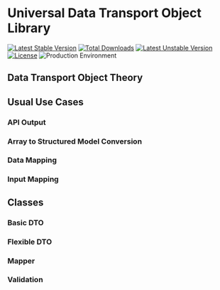 # Universal Data Transport Object Library

[![Latest Stable Version](https://poser.pugx.org/framesnpictures/universal-dto/v/stable)](https://packagist.org/packages/framesnpictures/universal-dto)
[![Total Downloads](https://poser.pugx.org/framesnpictures/universal-dto/downloads)](https://packagist.org/packages/framesnpictures/universal-dto)
[![Latest Unstable Version](https://poser.pugx.org/framesnpictures/universal-dto/v/unstable)](https://packagist.org/packages/framesnpictures/universal-dto)
[![License](https://poser.pugx.org/framesnpictures/universal-dto/license)](https://packagist.org/packages/framesnpictures/universal-dto)
![Production Environment](https://travis-ci.org/FramesNPictures/universal-dto.svg?branch=master "Production Environment")

## Data Transport Object Theory

## Usual Use Cases

### API Output

### Array to Structured Model Conversion

### Data Mapping

### Input Mapping

## Classes

### Basic DTO

### Flexible DTO

### Mapper

### Validation